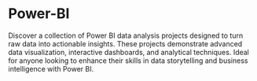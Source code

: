 # Power-BI
Discover a collection of Power BI data analysis projects designed to turn raw data into actionable insights. These projects demonstrate advanced data visualization, interactive dashboards, and analytical techniques. Ideal for anyone looking to enhance their skills in data storytelling and business intelligence with Power BI.
